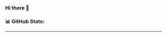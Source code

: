 ### Hi there 👋

<!--
**emimudev/emimudev** is a ✨ _special_ ✨ repository because its `README.md` (this file) appears on your GitHub profile.

Here are some ideas to get you started:

- 🔭 I’m currently working on ...
- 🌱 I’m currently learning ...
- 👯 I’m looking to collaborate on ...
- 🤔 I’m looking for help with ...
- 💬 Ask me about ...
- 📫 How to reach me: ...
- 😄 Pronouns: ...
- ⚡ Fun fact: ...
-->

<!-- ### 🏆 GitHub Profile Trophy:
---

 <img width="100%" src="https://github-profile-trophy.vercel.app/?username=emimudev&show_icons=true&column=-1&theme=radical&no-frame=true&no-bg=true"/> -->

### 📊 GitHub Stats:
---
<!-- <img width="60%" src="https://github-readme-stats.vercel.app/api?username=emimudev&theme=radical&show_icons=true&count_private=true&custom_title=emimudev%20stats&hide_border=true&include_all_commits=true" />
<!-- <img width="61%" src="https://github-profile-summary-cards.vercel.app/api/cards/profile-details?username=emimudev&theme=radical"/> -->

<!-- ![emimudev Summary](https://github-profile-summary-cards.vercel.app/api/cards/profile-details?username=emimudev&theme=radical) -->
<!-- [![Top Langs](https://github-readme-stats.vercel.app/api/top-langs/?username=emimudev&layout=compact&theme=radical&count_private=true&hide_border=true)](https://github.com/anuraghazra/github-readme-stats) -->
<!-- ![emimudev Stats](https://github-profile-summary-cards.vercel.app/api/cards/repos-per-language?username=emimudev&theme=radical) -->

